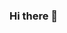 ### Hi there 👋

<!--
**Alkaly02/alkaly02** is a ✨ _special_ ✨ repository because its `README.md` (this file) appears on your GitHub profile.

Here are some ideas to get you started:



# 💫About Me :
-My Name is Moussa Alkaly BADJI
-I'm a Frontend Developer

# 💻Tech Stack
![HTML5](https://img.shields.io/badge/html5-%23E34F26.svg?style=for-the-badge&logo=html5&logoColor=white) ![CSS3](https://img.shields.io/badge/css3-%231572B6.svg?style=for-the-badge&logo=css3&logoColor=white) ![JavaScript](https://img.shields.io/badge/javascript-%23323330.svg?style=for-the-badge&logo=javascript&logoColor=%23F7DF1E) ![Bootstrap](https://img.shields.io/badge/bootstrap-%23563D7C.svg?style=for-the-badge&logo=bootstrap&logoColor=white) 	![Figma](https://img.shields.io/badge/figma-%23F24E1E.svg?style=for-the-badge&logo=figma&logoColor=white) ![ESLint](https://img.shields.io/badge/ESLint-4B3263?style=for-the-badge&logo=eslint&logoColor=white) ![Portfolio](https://img.shields.io/badge/Portfolio-%23000000.svg?style=for-the-badge&logo=firefox&logoColor=#FF7139)
# 📊GitHub Stats :
![](https://github-readme-stats.vercel.app/api?username=alkaly02&theme=radical&hide_border=false&include_all_commits=false&count_private=false)<br/>
![](https://github-readme-streak-stats.herokuapp.com/?user=alkaly02&theme=radical&hide_border=false)<br/>
![](https://github-readme-stats.vercel.app/api/top-langs/?username=alkaly02&theme=radical&hide_border=false&include_all_commits=false&count_private=false&layout=compact)

---
[![](https://visitcount.itsvg.in/api?id=alkaly02&icon=0&color=0)](https://visitcount.itsvg.in)
